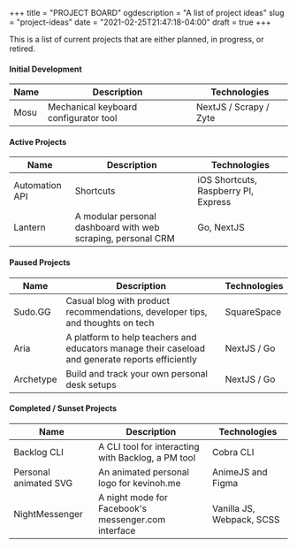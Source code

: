+++
title = "PROJECT BOARD"
ogdescription = "A list of project ideas"
slug = "project-ideas"
date = "2021-02-25T21:47:18-04:00"
draft = true
+++

This is a list of current projects that are either planned, in progress, or retired.

#### Initial Development 

| Name | Description | Technologies |
|------|-------------|--------------|
| Mosu | Mechanical keyboard configurator tool | NextJS / Scrapy / Zyte |
#### Active Projects

| Name | Description | Technologies | 
|------|-------------|--------------|
| Automation API | Shortcuts | iOS Shortcuts, Raspberry PI, Express |
| Lantern | A modular personal dashboard with web scraping, personal CRM | Go, NextJS | 

#### Paused Projects
| Name | Description | Technologies | 
|------|-------------|--------------|
| Sudo.GG | Casual blog with product recommendations, developer tips, and thoughts on tech | SquareSpace |
| Aria | A platform to help teachers and educators manage their caseload and generate reports efficiently | NextJS / Go |
| Archetype | Build and track your own personal desk setups | NextJS / Go |


#### Completed / Sunset Projects

| Name | Description | Technologies |
|------|-------------|--------------|
| Backlog CLI | A CLI tool for interacting with Backlog, a PM tool | Cobra CLI
| Personal animated SVG | An animated personal logo for kevinoh.me | AnimeJS and Figma
| NightMessenger | A night mode for Facebook's messenger.com interface | Vanilla JS, Webpack, SCSS